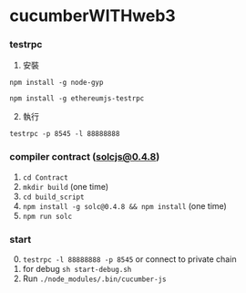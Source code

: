 # cucumberWITHweb3

### testrpc

1. 安裝

  ```npm install -g node-gyp```

  ```npm install -g ethereumjs-testrpc```

2. 執行

  ```testrpc -p 8545 -l 88888888```
  
### compiler contract (solcjs@0.4.8)

1. ```cd Contract```
2. ```mkdir build``` (one time)
3. ```cd build_script``` 
4. ```npm install -g solc@0.4.8 && npm install``` (one time)
5. ```npm run solc```


### start ###

0. ```testrpc -l 88888888 -p 8545``` or connect to private chain
1. for debug ```sh start-debug.sh```
2. Run ```./node_modules/.bin/cucumber-js```
